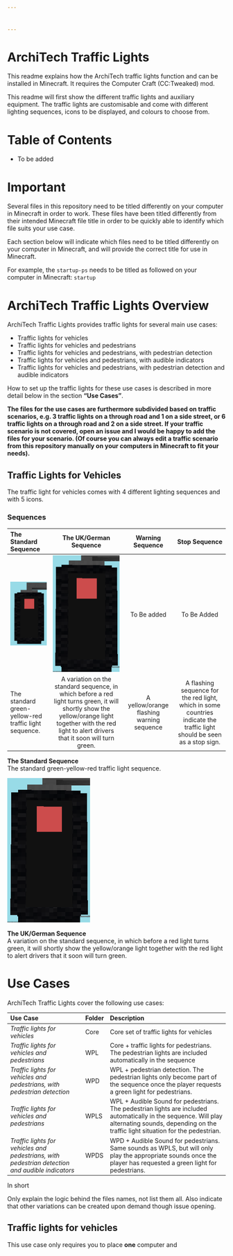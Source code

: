 ```yaml
---


---
```


<h1 id="architech-traffic-lights">ArchiTech Traffic Lights</h1>
<p>This readme explains how the ArchiTech traffic lights function and can be installed in Minecraft. It requires the Computer Craft (CC:Tweaked) mod.</p>
<p>This readme will first show the different traffic lights and auxiliary equipment. The traffic lights are customisable and come with different lighting sequences, icons to be displayed, and colours to choose from.</p>
<h1 id="table-of-contents">Table of Contents</h1>
<ul>
<li>To be added</li>
</ul>
<h1 id="important">Important</h1>
<p>Several files in this repository need to be titled differently on your computer in Minecraft in order to work. These files have been titled differently from their intended Minecraft file title in order to be quickly able to identify which file suits your use case.</p>
<p>Each section below will indicate which files need to be titled differently on your computer in Minecraft, and will provide the correct title for use in Minecraft.</p>
<p>For example, the <code>startup-ps</code> needs to be titled as followed on your computer in Minecraft: <code>startup</code></p>
<h1 id="architech-traffic-lights-overview">ArchiTech Traffic Lights Overview</h1>
<p>ArchiTech Traffic Lights provides traffic lights for several main use cases:</p>
<ul>
<li>Traffic lights for vehicles</li>
<li>Traffic lights for vehicles and pedestrians</li>
<li>Traffic lights for vehicles and pedestrians, with pedestrian detection</li>
<li>Traffic lights for vehicles and pedestrians, with audible indicators</li>
<li>Traffic lights for vehicles and pedestrians, with pedestrian detection and audible indicators</li>
</ul>
<p>How to set up the traffic lights for these use cases is described in more detail below in the section <strong>“Use Cases”</strong>.</p>
<p><strong>The files for the use cases are furthermore subdivided based on traffic scenarios, e.g. 3 traffic lights on a through road and 1 on a side street, or 6 traffic lights on a through road and 2 on a side street. If your traffic scenario is not covered, open an issue and I would be happy to add the files for your scenario. (Of course you can always edit a traffic scenario from this repository manually on your computers in Minecraft to fit your needs).</strong></p>
<h2 id="traffic-lights-for-vehicles">Traffic Lights for Vehicles</h2>
<p>The traffic light for vehicles comes with 4 different lighting sequences and with 5 icons.</p>
<h3 id="sequences">Sequences</h3>

<table>
<thead>
<tr>
<th align="left"><strong>The Standard Sequence</strong></th>
<th align="center"><strong>The UK/German Sequence</strong></th>
<th align="center"><strong>Warning Sequence</strong></th>
<th align="center"><strong>Stop Sequence</strong></th>
</tr>
</thead>
<tbody>
<tr>
<td align="left"><img src="/images/trafficlights/StandardSequence.gif" alt="StandardSequence"></td>
<td align="center"><img src="/images/trafficlights/GermanSequence.gif" alt="GermanSequence"></td>
<td align="center">To Be added</td>
<td align="center">To Be Added</td>
</tr>
<tr>
<td align="left">The standard green-yellow-red traffic light sequence.</td>
<td align="center">A variation on the standard sequence, in which before a red light turns green, it will shortly show the yellow/orange light together with the red light to alert drivers that it soon will turn green.</td>
<td align="center">A yellow/orange flashing warning sequence</td>
<td align="center">A flashing sequence for the red light, which in some countries indicate the traffic light should be seen as a stop sign.</td>
</tr>
</tbody>
</table><p><strong>The Standard Sequence</strong><br>
The standard green-yellow-red traffic light sequence.</p>
<p><img src="/images/trafficlights/GermanSequence.gif" alt="GermanSequence"></p>
<p><strong>The UK/German Sequence</strong><br>
A variation on the standard sequence, in which before a red light turns green, it will shortly show the yellow/orange light together with the red light to alert drivers that it soon will turn green.</p>
<h1 id="use-cases">Use Cases</h1>
<p>ArchiTech Traffic Lights cover the following use cases:</p>

<table>
<thead>
<tr>
<th align="left"><strong>Use Case</strong></th>
<th align="left"><strong>Folder</strong></th>
<th align="left"><strong>Description</strong></th>
</tr>
</thead>
<tbody>
<tr>
<td align="left"><em>Traffic lights for vehicles</em></td>
<td align="left">Core</td>
<td align="left">Core set of traffic lights for vehicles</td>
</tr>
<tr>
<td align="left"><em>Traffic lights for vehicles and pedestrians</em></td>
<td align="left">WPL</td>
<td align="left">Core + traffic lights for pedestrians. The pedestrian lights are included automatically in the sequence</td>
</tr>
<tr>
<td align="left"><em>Traffic lights for vehicles and pedestrians, with pedestrian detection</em></td>
<td align="left">WPD</td>
<td align="left">WPL + pedestrian detection. The pedestrian lights only become part of the sequence once the player requests a green light for pedestrians.</td>
</tr>
<tr>
<td align="left"><em>Traffic lights for vehicles and pedestrians</em></td>
<td align="left">WPLS</td>
<td align="left">WPL + Audible Sound for pedestrians. The pedestrian lights are included automatically in the sequence. Will play alternating sounds, depending on the traffic light situation for the pedestrian.</td>
</tr>
<tr>
<td align="left"><em>Traffic lights for vehicles and pedestrians, with pedestrian detection and audible indicators</em></td>
<td align="left">WPDS</td>
<td align="left">WPD + Audible Sound for pedestrians. Same sounds as WPLS, but will only play the appropriate sounds once the player has requested a green light for pedestrians.</td>
</tr>
</tbody>
</table><p>In short</p>
<p>Only explain the logic behind the files names, not list them all. Also indicate that other variations can be created upon demand though issue opening.</p>
<h2 id="traffic-lights-for-vehicles-1">Traffic lights for vehicles</h2>
<p>This use case only requires you to place <strong>one</strong> computer and</p>

